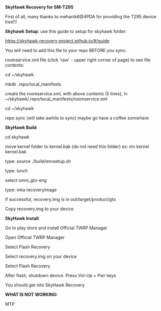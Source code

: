 

<b>SkyHawk Recovery for SM-T295</b>

First of all, many thanks to mehanik6@4PDA for providing the T295 device tree!!!

<b>Skyhawk Setup:</b> use this guide to setup for skyhawk folder:

https://skyhawk-recovery-project.github.io/#/guide

You will need to add this file to your repo BEFORE you sync:

roomservice.xml file (click 'raw' - upper right corner of page) to see file contents:

<?xml version="1.0" encoding="UTF-8"?>

<manifest>
  <project name="gcrutchr/android_device_samsung_gto" path="device/samsung/gto" revision="master" remote="github" />
</manifest>

cd ~/skyhawk

mkdir .repo/local_manifests

create the roomservice.xml, with above contents (5 lines), in ~/skyhawk/.repo/local_manifests/roomservice.xml

cd ~/skyhawk

repo sync (will take awhile to sync) maybe go have a coffee somwhere

<b>SkyHawk Build</b>

cd skyhawk

move kernel folder to kernel.bak (do not need this folder) ex: mv kernel kernel.bak

type: source ./build/envsetup.sh

type: lunch

select omni_gto-eng

type: mka recoveryimage

If successful, recovery.img is in out/target/product/gto 

Copy recovery.img to your device

<b>SkyHawk Install</b>

Go to play store and install Official TWRP Manager

Open Official TWRP Manager

Select Flash Recovery

Select recovery.img on your device

Select Flash Recovery

After flash, shutdown device. Press Vol-Up + Pwr keys

You should get into SkyHawk Recovery

<b>WHAT IS NOT WORKING:</b>

MTP
